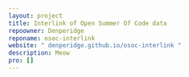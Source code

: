 ```yaml
---
layout: project
title: Interlink of Open Summer Of Code data
repoowner: Denperidge
reponame: osoc-interlink
website: " denperidge.github.io/osoc-interlink "
description: Meow
pro: []
---
```

